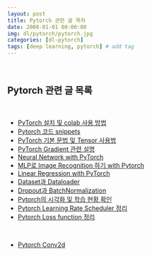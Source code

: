 ```yaml
---
layout: post
title: Pytorch 관련 글 목차
date: 2000-01-01 00:00:00
img: dl/pytorch/pytorch.jpg
categories: [dl-pytorch] 
tags: [deep learning, pytorch] # add tag
---
```


<br>

## **Pytorch 관련 글 목록**

<br>

- [PyTorch 설치 및 colab 사용 방법](https://gaussian37.github.io/dl-pytorch-pytorch-install/)
- [Pytorch 코드 snippets](https://gaussian37.github.io/dl-pytorch-snippets/)
- [PyTorch 기본 문법 및 Tensor 사용법](https://gaussian37.github.io/dl-pytorch-basic/)
- [PyTorch Gradient 관련 설명](https://gaussian37.github.io/dl-pytorch-gradient/)
- [Neural Network with PyTorch](https://gaussian37.github.io/dl-pytorch-neural-network/)
- [MLP로 Image Recognition 하기 with Pytorch](https://gaussian37.github.io/dl-pytorch-Image-Recognition/)
- [Linear Regression with PyTorch](https://gaussian37.github.io/dl-pytorch-linear-regression/)
- [Dataset과 Dataloader](https://gaussian37.github.io/dl-pytorch-dataset-and-dataloader/)
- [Dropout과 BatchNormalization](https://gaussian37.github.io/dl-pytorch-dropout-and-batchnorm/)
- [Pytorch의 시각화 및 학습 현황 확인](https://gaussian37.github.io/dl-pytorch-observe/)
- [Pytorch Learning Rate Scheduler 정리](https://gaussian37.github.io/dl-pytorch-lr_scheduler/)
- [Pytorch Loss function 정리](https://gaussian37.github.io/dl-pytorch-loss_functions/)

<br>

- [Pytorch Conv2d](https://gaussian37.github.io/dl-pytorch-conv2d/)